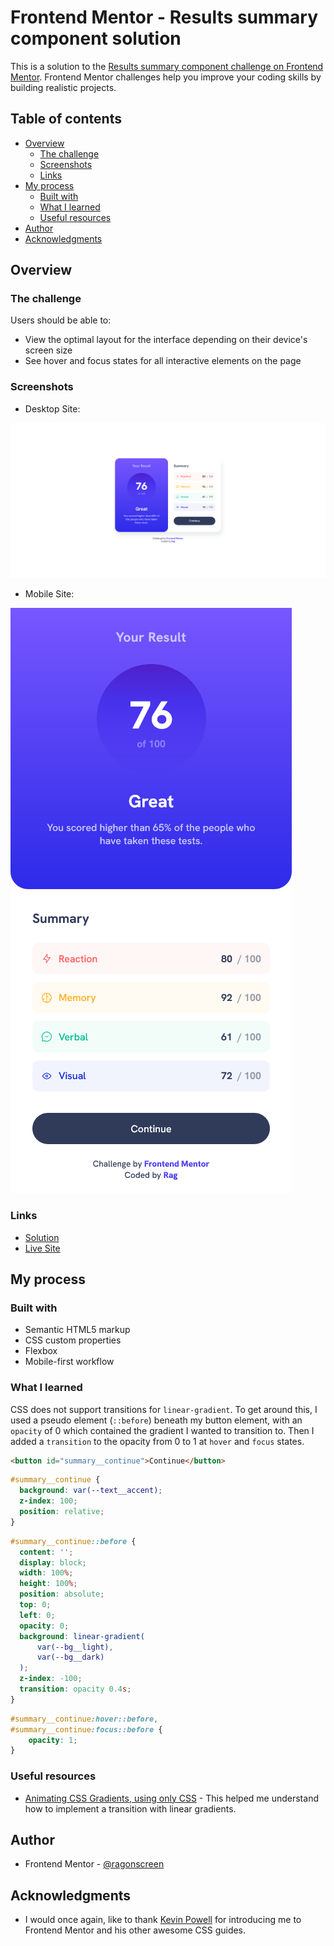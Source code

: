 # Frontend Mentor - Results summary component solution

This is a solution to the [Results summary component challenge on Frontend Mentor](https://www.frontendmentor.io/challenges/results-summary-component-CE_K6s0maV). Frontend Mentor challenges help you improve your coding skills by building realistic projects. 

## Table of contents

- [Overview](#overview)
  - [The challenge](#the-challenge)
  - [Screenshots](#screenshot)
  - [Links](#links)
- [My process](#my-process)
  - [Built with](#built-with)
  - [What I learned](#what-i-learned)
  - [Useful resources](#useful-resources)
- [Author](#author)
- [Acknowledgments](#acknowledgments)

## Overview

### The challenge

Users should be able to:

- View the optimal layout for the interface depending on their device's screen size
- See hover and focus states for all interactive elements on the page

### Screenshots

- Desktop Site:

![desktop site preview](./images/site-preview-desktop.png)

- Mobile Site:

![mobile site preview](./images/site-preview-mobile.png)

### Links

- [Solution](https://github.com/ragonscreen/frontend_mentor-results_summary_component)
- [Live Site](https://ragonscreen.github.io/frontend_mentor-results_summary_component/)

## My process

### Built with

- Semantic HTML5 markup
- CSS custom properties
- Flexbox
- Mobile-first workflow

### What I learned

CSS does not support transitions for `linear-gradient`. To get around this, I used a pseudo element (`::before`) beneath my button element, with an `opacity` of 0 which contained the gradient I wanted to transition to. Then I added a `transition` to the opacity from 0 to 1 at `hover` and `focus` states.

```html
<button id="summary__continue">Continue</button>
```

```css
#summary__continue {
  background: var(--text__accent);
  z-index: 100;
  position: relative;
}
```

```css
#summary__continue::before {
  content: '';
  display: block;
  width: 100%;
  height: 100%;
  position: absolute;
  top: 0;
  left: 0;
  opacity: 0;
  background: linear-gradient(
      var(--bg__light),
      var(--bg__dark)
  );
  z-index: -100;
  transition: opacity 0.4s;
}
```

```css
#summary__continue:hover::before,
#summary__continue:focus::before {
    opacity: 1;
}
```

### Useful resources

- [Animating CSS Gradients, using only CSS](https://medium.com/@dave_lunny/animating-css-gradients-using-only-css-d2fd7671e759) - This helped me understand how to implement a transition with linear gradients.

## Author

- Frontend Mentor - [@ragonscreen](https://www.frontendmentor.io/profile/ragonscreen)

## Acknowledgments

- I would once again, like to thank [Kevin Powell](https://www.youtube.com/@KevinPowell) for introducing me to Frontend Mentor and his other awesome CSS guides.
